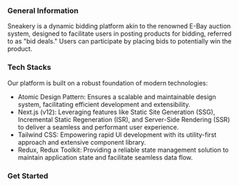 ### General Information
Sneakery is a dynamic bidding platform akin to the renowned E-Bay auction system, designed to facilitate users in posting products for bidding, referred to as "bid deals." Users can participate by placing bids to potentially win the product.

### Tech Stacks
Our platform is built on a robust foundation of modern technologies:

- Atomic Design Pattern: Ensures a scalable and maintainable design system, facilitating efficient development and extensibility.
- Next.js (v12): Leveraging features like Static Site Generation (SSG), Incremental Static Regeneration (ISR), and Server-Side Rendering (SSR) to deliver a     seamless and performant user experience.
- Tailwind CSS: Empowering rapid UI development with its utility-first approach and extensive component library.
- Redux, Redux Toolkit: Providing a reliable state management solution to maintain application state and facilitate seamless data flow.

### Get Started

